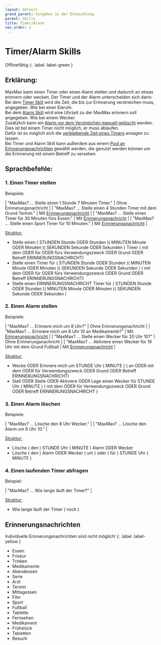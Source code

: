 ```yaml
---
layout: default
grand_parent: Vorgehen in der Entwicklung
parent: Skills
title: Timer/Alarm 
nav_order: 2
---
```



# Timer/Alarm Skills 
<div class="labels" markdown="1">
Offlinefähig
{: .label .label-green }
</div>

## Erklärung:
MaxMax kann einen Timer oder einen Alarm stellen und dadurch an etwas erinnern oder wecken. 
Der Timer und der Alarm unterscheiden sich darin: <br/>
Bei dem [Timer Skill](#1-einen-timer-stellen) wird die Zeit, die bis zur Erinnerung verstreichen muss, angegeben. Wie bei einer Eieruhr.<br/>
Bei dem [Alarm Skill](#2-einen-alarm-stellen) wird eine Uhrzeit zu der MaxMax erinnern soll angegeben. 
Wie bei einem Wecker. <br/>
Zusätzlich kann ein [Alarm vor dem Verstreichen manuell gelöscht](#3-einen-alarm-löschen) werden. 
Dies ist bei einem Timer nicht möglich, er muss ablaufen. <br/>
Dafür ist es möglich sich die [verbleibende Zeit eines Timers](#4-einen-laufenden-timer-abfragen) ansagen zu lassen. <br/>
Bei Timer und Alarm Skill kann außerdem aus einem [Pool an Erinnerungsnachrichten](#erinnerungsnachrichten) gewählt werden, die genutzt werden können um die Erinnerung mit einem Betreff zu versehen. 



## Sprachbefehle:
### 1. Einen Timer stellen
Beispiele:

| "MaxMax? ... Stelle einen 1 Stunde 7 Minuten Timer."                                 | Ohne Erinnerungsnachricht |
| "MaxMax? ... Stelle einen 4 Stunden Timer mit dem Grund Termin."               | Mit [Erinnerungsnachricht](#erinnerungsnachrichten)  | 
| "MaxMax? ... Stelle einen Timer für 30 Minuten fürs Essen."                      | Mit [Erinnerungsnachricht](#erinnerungsnachrichten) |
| "MaxMax? ... Stelle einen Sport Timer für 10 Minuten."  | Mit [Erinnerungsnachricht](#erinnerungsnachrichten)  | 

[Struktur:](structure) 
- Stelle einen ( STUNDEN Stunde ODER Stunden )( MINUTEN Minute ODER Minuten )( SEKUNDEN Sekunde ODER Sekunden ) Timer (  mit dem ODER für ODER fürs Verwendungszweck ODER Grund ODER Betreff ERINNERUNGSNACHRICHT)
- Stelle einen Timer für ( STUNDEN Stunde ODER Stunden )( MINUTEN Minute ODER Minuten )( SEKUNDEN Sekunde ODER Sekunden ) ( mit dem ODER für ODER fürs Verwendungszweck ODER Grund ODER Betreff ERINNERUNGSNACHRICHT)
- Stelle einen ERINNERUNGSNACHRICHT Timer für ( STUNDEN Stunde ODER Stunden )( MINUTEN Minute ODER Minuten )( SEKUNDEN Sekunde ODER Sekunden )


### 2. Einen Alarm stellen
Beispiele:

| "MaxMax? ... Erinnere mich um 8 Uhr?"                                 | Ohne Erinnerungsnachricht |
| "MaxMax? ... Erinnere mich um 8 Uhr 10 an Medikamente?"               | Mit [Erinnerungsnachricht](#erinnerungsnachrichten)  | 
| "MaxMax? ... Stelle einen Wecker für 20 Uhr 10?"                      | Ohne Erinnerungsnachricht |
| "MaxMax? ... Aktiviere einen Wecker für 19 Uhr mit dem Grund Fußball  | Mit [Erinnerungsnachricht](#erinnerungsnachrichten)  | 

[Struktur:](structure) 
- Wecke ODER Erinnere mich um STUNDE Uhr ( MINUTE ) ( an ODER mit dem ODER für Verwendungszweck ODER Grund ODER Betreff ERINNERUNGSNACHRICHT)
- Stell ODER Stelle ODER Aktiviere ODER Lege einen Wecker für STUNDE Uhr ( MINUTE ) ( mit dem ODER für Verwendungszweck ODER Grund ODER Betreff ERINNERUNGSNACHRICHT ) 


### 3. Einen Alarm löschen
Beispiele:

| "MaxMax? ... Lösche den 8 Uhr Wecker."                     |
| "MaxMax? ... Lösche den Alarm um 8 Uhr 10."                |

[Struktur:](structure) 
- Lösche ( den ) STUNDE Uhr ( MINUTE ) Alarm ODER Wecker
- Lösche ( den ) Alarm ODER Wecker ( um ) oder ( für ) STUNDE Uhr ( MINUTE )




### 4. Einen laufenden Timer abfragen
Beispiel: 

| "MaxMax? ... Wie lange läuft der Timer?"                  |

[Struktur:](structure) 
- Wie lange läuft der Timer ( noch )


## Erinnerungsnachrichten 
Individuelle Erinnerungsnachrichten sind nicht möglich! 
{: .label .label-yellow }

- Essen
- Friseur
- Trinken
- Medikamente
- Abendessen
- Serie
- Arzt
- Termin
- Mittagessen
- Film
- Sport
- Fußball
- Tablette
- Fernsehen
- Medikament
- Frühstück
- Tabletten
- Besuch